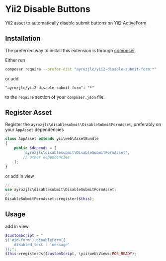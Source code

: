 Yii2 Disable Buttons
=========================

Yii2 asset to automatically disable submit buttons on Yii2 [ActiveForm](http://www.yiiframework.com/doc-2.0/yii-widgets-activeform.html).

## Installation

The preferred way to install this extension is through [composer](http://getcomposer.org/download/).

Either run

```bash
composer require --prefer-dist "ayrozjlc/yii2-disable-submit-form:*"
```

or add

```
"ayrozjlc/yii2-disable-submit-form": "*"
```

to the `require` section of your `composer.json` file.

## Register Asset

Register the `ayrozjlc\disablesubmit\DisableSubmitFormAsset`, preferably on your `AppAsset` dependencies

```php
class AppAsset extends yii\web\AssetBundle
{
    public $depends = [
        'ayrozjlc\disablesubmit\DisableSubmitFormAsset',
        // other dependencies
    ];
}
```

or add in view

```php
// ...
use ayrozjlc\disablesubmit\DisableSubmitFormAsset;
// ...
DisableSubmitFormAsset::register($this);
```

## Usage

add in view
```php
$customScript = "
$('#id-form').disableForm({
    disabled_text : 'message'
});";
$this->registerJs($customScript, \yii\web\View::POS_READY);
```